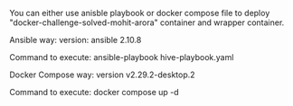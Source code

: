 You can either use anisble playbook or docker compose file to deploy "docker-challenge-solved-mohit-arora" container and wrapper container.

Ansible way:
version: ansible 2.10.8

Command to execute:
ansible-playbook hive-playbook.yaml

Docker Compose way:
version v2.29.2-desktop.2

Command to execute:
docker compose up -d